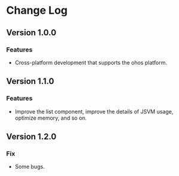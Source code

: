 # Change Log

## Version 1.0.0
### Features
- Cross-platform development that supports the ohos platform.

## Version 1.1.0
### Features
- Improve the list component, improve the details of JSVM usage, optimize memory, and so on.

## Version 1.2.0
### Fix
- Some bugs.
